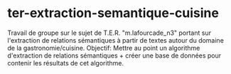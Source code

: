 # ter-extraction-semantique-cuisine
Travail de groupe sur le sujet de T.E.R. "m.lafourcade_n3" portant sur l'extraction de relations sémantiques à partir de textes autour du domaine de la gastronomie/cuisine. Objectif: Mettre au point un algorithme d'extraction de relations sémantiques + créer une base de données pour contenir les résultats de cet algorithme.

